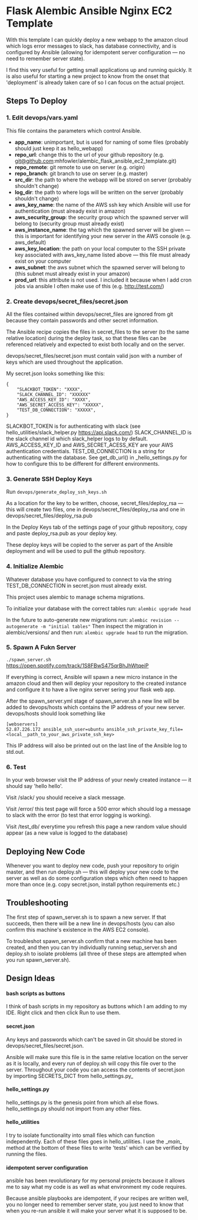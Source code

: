 # Flask Alembic Ansible Nginx EC2 Template

With this template I can quickly deploy a new webapp to the amazon cloud which logs error messages to slack, has database connectivity, and is configured by Ansible (allowing for idempotent server configuration &mdash; no need to remember server state). 

I find this very useful for getting small applications up and running quickly. It is also useful for starting a new project to know from the onset that 'deployment' is already taken care of so I can focus on the actual project.


## Steps To Deploy

### 1. Edit devops/vars.yaml

This file contains the parameters which control Ansible. 

- **app_name**: unimportant, but is used for naming of some files (probably should just keep it as hello_webapp)
- **repo_url**: change this to the url of your github repository (e.g. git@github.com:mhfowler/alembic_flask_ansible_ec2_template.git)
- **repo_remote**: git remote to use on server (e.g. origin)
- **repo_branch**: git branch to use on server (e.g. master)
- **src_dir**: the path to where the webapp will be stored on server (probably shouldn't change)
- **log_dir**: the path to where logs will be written on the server (probably shouldn't change)
- **aws_key_name**: the name of the AWS ssh key which Ansible will use for authentication (must already exist in amazon)
- **aws_security_group**: the security group which the spawned server will belong to (security group must already exist)
- **aws_instance_name**: the tag which the spawned server will be given &mdash; this is important for identifying your new server in the AWS console (e.g. aws_default)
- **aws_key_location**: the path on your local computer to the SSH private key associated with aws_key_name listed above &mdash; this file must already exist on your computer
- **aws_subnet**: the aws subnet which the spawned server will belong to (this subnet must already exist in your amazon)
- **prod_url**: this attribute is not used. I included it because when I add cron jobs via ansible I often make use of this (e.g. http://test.com/)


### 2. Create devops/secret_files/secret.json

All the files contained within devops/secret_files are ignored from git because they contain passwords and other secret information.

The Ansible recipe copies the files in secret_files to the server (to the same relative location) during the deploy task, so that these files can be referenced relatively and expected to exist both locally and on the server.

devops/secret_files/secret.json must contain valid json with a number of keys which are used throughout the application. 

My secret.json looks something like this:
```_
{
    "SLACKBOT_TOKEN": "XXXX",
    "SLACK_CHANNEL_ID": "XXXXXX"
    "AWS_ACCESS_KEY_ID": "XXXX",
    "AWS_SECRET_ACCESS_KEY": "XXXXX",
    "TEST_DB_CONNECTION": "XXXXX",
}
```
SLACKBOT_TOKEN is for authenticating with slack (see hello_utilities/slack_helper.py https://api.slack.com/)
SLACK_CHANNEL_ID is the slack channel id which slack_helper logs to by default.
AWS_ACCESS_KEY_ID and AWS_SECRET_ACESS_KEY are your AWS authentication credentials.
TEST_DB_CONNECTION is a string for authenticating with the database. See get_db_url() in _hello_settings.py for how to configure this to be different for different environments.


### 3. Generate SSH Deploy Keys 

Run `devops/generate_deploy_ssh_keys.sh` 

As a location for the key to be written, choose, secret_files/deploy_rsa &mdash; this will create two files, one in devops/secret_files/deploy_rsa and one in devops/secret_files/deploy_rsa.pub

In the Deploy Keys tab of the settings page of your github repository, copy and paste deploy_rsa.pub as your deploy key.

These deploy keys will be copied to the server as part of the Ansible deployment and will be used to pull the github repository.


### 4. Initialize Alembic

Whatever database you have configured to connect to via the string TEST_DB_CONNECTION in secret.json must already exist.

This project uses alembic to manage schema migrations.

To initialize your database with the correct tables run: `alembic upgrade head`

In the future to auto-generate new migrations run: `alembic revision --autogenerate -m "initial tables"`
Then inspect the migration in alembic/versions/ and then run: `alembic upgrade head` to run the migration.


### 5. Spawn A Fukn Server 

`./spawn_server.sh`
https://open.spotify.com/track/1S8FBwS475qrBhJhWtqeiP

If everything is correct, Ansible will spawn a new micro instance in the amazon cloud and then will deploy your repository to the created instance and configure it to have a live nginx server sering your flask web app.

After the spawn_server.yml stage of spawn_server.sh a new line will be added to devops/hosts which contains the IP address of your new server. devops/hosts should look something like 
```
[webservers]
52.87.226.172 ansible_ssh_user=ubuntu ansible_ssh_private_key_file=<local__path_to_your_aws_private_ssh_key>
```

This IP address will also be printed out on the last line of the Ansible log to std.out.


### 6. Test 

In your web browser visit the IP address of your newly created instance &mdash; it should say 'hello hello'.

Visit /slack/ you should receive a slack message.

Visit /error/ this test page will force a 500 error which should log a message to slack with the error (to test that error logging is working).

Visit /test_db/ everytime you refresh this page a new random value should appear (as a new value is logged to the database)


## Deploying New Code

Whenever you want to deploy new code, push your repository to origin master, and then run deploy.sh &mdash; this will deploy your new code to the server as well as do some configuration steps which often need to happen more than once (e.g. copy secret.json, install python requirements etc.)


## Troubleshooting 

The first step of spawn_server.sh is to spawn a new server. If that succeeds, then there will be a new line in devops/hosts (you can also confirm this machine's existence in the AWS EC2 console).

To troubleshot spawn_server.sh confirm that a new machine has been created, and then you can try individually running setup_server.sh and deploy.sh to isolate problems (all three of these steps are attempted when you run spawn_server.sh).



## Design Ideas 

#### bash scripts as buttons 
I think of bash scripts in my repository as buttons which I am adding to my IDE. Right click and then click Run to use them.


#### secret.json 
Any keys and passwords which can't be saved in Git should be stored in devops/secret_files/secret.json.

Ansible will make sure this file is in the same relative location on the server as it is locally, and every run of deploy.sh will copy this file over to the server. Throughout your code you can access the contents of secret.json by importing SECRETS_DICT from hello_settings.py_


#### hello_settings.py
hello_settings.py is the genesis point from which all else flows. hello_settings.py should not import from any other files.


#### hello_utilities
I try to isolate functionality into small files which can function independently. Each of these files goes in hello_utilities. I use the \__main\__ method at the bottom of these files to write 'tests' which can be verified by running the files.


####  idempotent server configuration
ansible has been revolutionary for my personal projects because it allows me to say what my code is as well as what environment my code requires.

Because ansible playbooks are idempotent, if your recipes are written well, you no longer need to remember server state, you just need to know that when you re-run ansible it will make your server what it is supposed to be.
